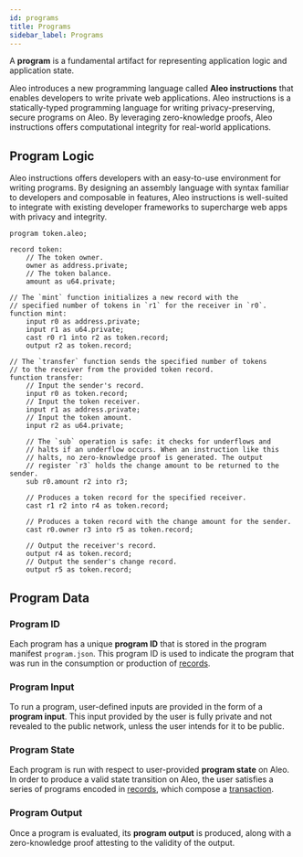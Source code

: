 ```yaml
---
id: programs
title: Programs
sidebar_label: Programs
---
```


A **program** is a fundamental artifact for representing application logic and application state.

Aleo introduces a new programming language called **Aleo instructions** that enables developers to write
private web applications. Aleo instructions is a statically-typed programming language for
writing privacy-preserving, secure programs on Aleo. By leveraging zero-knowledge proofs, Aleo instructions offers computational
integrity for real-world applications.

## Program Logic

Aleo instructions offers developers with an easy-to-use environment for writing programs. By designing an assembly language with
syntax familiar to developers and composable in features, Aleo instructions is well-suited to integrate with
existing developer frameworks to supercharge web apps with privacy and integrity.

```aleo showLineNumbers
program token.aleo;

record token:
    // The token owner.
    owner as address.private;
    // The token balance.
    amount as u64.private;

// The `mint` function initializes a new record with the
// specified number of tokens in `r1` for the receiver in `r0`.
function mint:
    input r0 as address.private;
    input r1 as u64.private;
    cast r0 r1 into r2 as token.record;
    output r2 as token.record;

// The `transfer` function sends the specified number of tokens
// to the receiver from the provided token record.
function transfer:
    // Input the sender's record.
    input r0 as token.record;
    // Input the token receiver.
    input r1 as address.private;
    // Input the token amount.
    input r2 as u64.private;

    // The `sub` operation is safe: it checks for underflows and 
    // halts if an underflow occurs. When an instruction like this 
    // halts, no zero-knowledge proof is generated. The output 
    // register `r3` holds the change amount to be returned to the sender.
    sub r0.amount r2 into r3;

    // Produces a token record for the specified receiver.
    cast r1 r2 into r4 as token.record;

    // Produces a token record with the change amount for the sender.
    cast r0.owner r3 into r5 as token.record;

    // Output the receiver's record.
    output r4 as token.record;
    // Output the sender's change record.
    output r5 as token.record;
```

## Program Data

### Program ID

Each program has a unique **program ID** that is stored in the program manifest `program.json`. This program ID is used to indicate the program that was run in the
consumption or production of [records](02_records.md).

### Program Input

To run a program, user-defined inputs are provided in the form of a **program input**. This input provided by the user
is fully private and not revealed to the public network, unless the user intends for it to be public.

### Program State

Each program is run with respect to user-provided **program state** on Aleo. In order to produce a valid state transition
on Aleo, the user satisfies a series of programs encoded in [records](02_records.md), which compose a [transaction](03_transactions.md).

### Program Output

Once a program is evaluated, its **program output** is produced, along with a zero-knowledge proof attesting to the
validity of the output.
